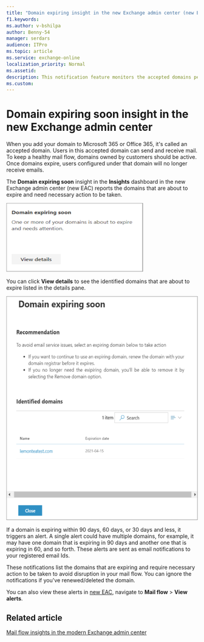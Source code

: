 ```yaml
---
title: "Domain expiring insight in the new Exchange admin center (new EAC)"
f1.keywords:
ms.author: v-bshilpa
author: Benny-54
manager: serdars
audience: ITPro
ms.topic: article
ms.service: exchange-online
localization_priority: Normal
ms.assetid:
description: This notification feature monitors the accepted domains per tenant and sends email notification to tenant admin when any of the accepted domains is approaching expiry. 
ms.custom:
---
```


# Domain expiring soon insight in the new Exchange admin center

When you add your domain to Microsoft 365 or Office 365, it's called an accepted domain. Users in this accepted domain can send and receive mail. To keep a healthy mail flow, domains owned by customers should be active. Once domains expire, users configured under that domain will no longer receive emails. 

The **Domain expiring soon** insight in the **Insights** dashboard in the new Exchange admin center (new EAC) reports the domains that are about to expire and need necessary action to be taken.

![Domain expiring soon](../../media/Domain-expiry-soon.png)

You can click **View details** to see the identified domains that are about to expire listed in the details pane.

![DES-details](../../media/Domain-expiry_details.png)

If a domain is expiring within 90 days, 60 days, or 30 days and less, it triggers an alert. A single alert could have multiple domains, for example, it may have one domain that is expiring in 90 days and another one that is expiring in 60, and so forth. These alerts are sent as email notifications to your registered email Ids.

These notifications list the domains that are expiring and require necessary action to be taken to avoid disruption in your mail flow. You can ignore the notifications if you've renewed/deleted the domain. 

You can also view these alerts in [new EAC](https://admin.exchange.microsoft.com), navigate to **Mail flow** > **View alerts**.

## Related article

[Mail flow insights in the modern Exchange admin center](mail-flow-insights.md)
